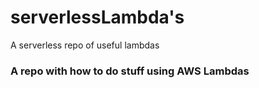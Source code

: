# serverlessLambda's
A serverless repo of useful lambdas

### A repo with how to do stuff using AWS Lambdas

